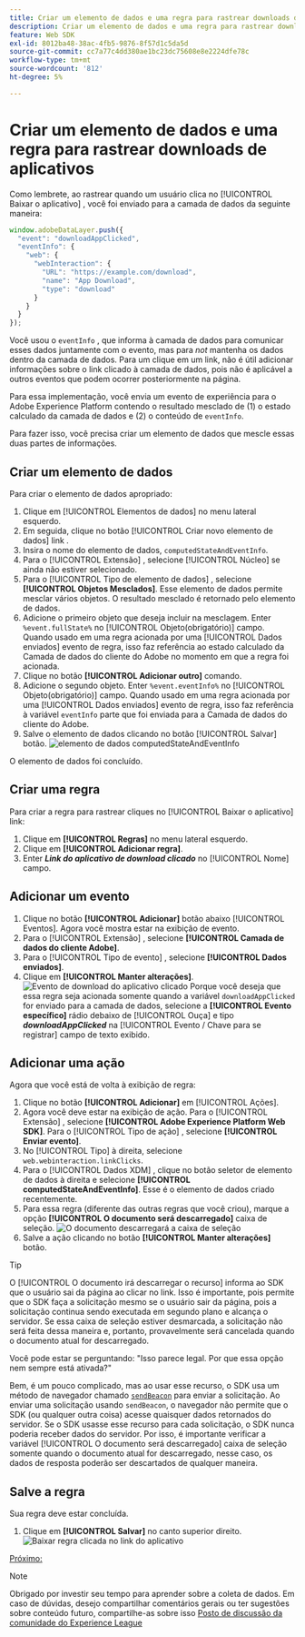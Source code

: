 ```yaml
---
title: Criar um elemento de dados e uma regra para rastrear downloads de aplicativos
description: Criar um elemento de dados e uma regra para rastrear downloads de aplicativos
feature: Web SDK
exl-id: 8012ba48-38ac-4fb5-9876-8f57d1c5da5d
source-git-commit: cc7a77c4dd380ae1bc23dc75608e8e2224dfe78c
workflow-type: tm+mt
source-wordcount: '812'
ht-degree: 5%

---
```


# Criar um elemento de dados e uma regra para rastrear downloads de aplicativos

Como lembrete, ao rastrear quando um usuário clica no [!UICONTROL Baixar o aplicativo] , você foi enviado para a camada de dados da seguinte maneira:

```js
window.adobeDataLayer.push({
  "event": "downloadAppClicked",
  "eventInfo": {
    "web": {
      "webInteraction": {
        "URL": "https://example.com/download",
        "name": "App Download",
        "type": "download"
      }
    }
  }
});
```

Você usou o `eventInfo` , que informa à camada de dados para comunicar esses dados juntamente com o evento, mas para _not_ mantenha os dados dentro da camada de dados. Para um clique em um link, não é útil adicionar informações sobre o link clicado à camada de dados, pois não é aplicável a outros eventos que podem ocorrer posteriormente na página.

Para essa implementação, você envia um evento de experiência para o Adobe Experience Platform contendo o resultado mesclado de (1) o estado calculado da camada de dados e (2) o conteúdo de `eventInfo`.

Para fazer isso, você precisa criar um elemento de dados que mescle essas duas partes de informações.

## Criar um elemento de dados

Para criar o elemento de dados apropriado:

1. Clique em [!UICONTROL Elementos de dados] no menu lateral esquerdo.
1. Em seguida, clique no botão [!UICONTROL Criar novo elemento de dados] link .
1. Insira o nome do elemento de dados, `computedStateAndEventInfo`.
1. Para o [!UICONTROL Extensão] , selecione [!UICONTROL Núcleo] se ainda não estiver selecionado.
1. Para o [!UICONTROL Tipo de elemento de dados] , selecione **[!UICONTROL Objetos Mesclados]**. Esse elemento de dados permite mesclar vários objetos. O resultado mesclado é retornado pelo elemento de dados.
1. Adicione o primeiro objeto que deseja incluir na mesclagem. Enter `%event.fullState%` no [!UICONTROL Objeto(obrigatório)] campo. Quando usado em uma regra acionada por uma [!UICONTROL Dados enviados] evento de regra, isso faz referência ao estado calculado da Camada de dados do cliente do Adobe no momento em que a regra foi acionada.
1. Clique no botão  **[!UICONTROL Adicionar outro]** comando.
1. Adicione o segundo objeto. Enter `%event.eventInfo%` no [!UICONTROL Objeto(obrigatório)] campo. Quando usado em uma regra acionada por uma [!UICONTROL Dados enviados] evento de regra, isso faz referência à variável `eventInfo` parte que foi enviada para a Camada de dados do cliente do Adobe.
1. Salve o elemento de dados clicando no botão [!UICONTROL Salvar] botão.
   ![elemento de dados computedStateAndEventInfo](../assets/computed-state-and-event-info-data-element.png)

O elemento de dados foi concluído.

## Criar uma regra

Para criar a regra para rastrear cliques no [!UICONTROL Baixar o aplicativo] link:

1. Clique em **[!UICONTROL Regras]** no menu lateral esquerdo.
1. Clique em **[!UICONTROL Adicionar regra]**.
1. Enter **_Link do aplicativo de download clicado_** no [!UICONTROL Nome] campo.

## Adicionar um evento

1. Clique no botão **[!UICONTROL Adicionar]** botão abaixo [!UICONTROL Eventos]. Agora você mostra estar na exibição de evento.
1. Para o [!UICONTROL Extensão] , selecione **[!UICONTROL Camada de dados do cliente Adobe]**.
1. Para o [!UICONTROL Tipo de evento] , selecione **[!UICONTROL Dados enviados]**.
1. Clique em **[!UICONTROL Manter alterações]**.
   ![Evento de download do aplicativo clicado](../assets/download-app-clicked-event.png)
Porque você deseja que essa regra seja acionada somente quando a variável `downloadAppClicked` for enviado para a camada de dados, selecione a **[!UICONTROL Evento específico]** rádio debaixo de [!UICONTROL Ouça] e tipo **_downloadAppClicked_** na [!UICONTROL Evento / Chave para se registrar]  campo de texto exibido.

## Adicionar uma ação

Agora que você está de volta à exibição de regra:

1. Clique no botão **[!UICONTROL Adicionar]** em [!UICONTROL Ações].
1. Agora você deve estar na exibição de ação. Para o [!UICONTROL Extensão] , selecione **[!UICONTROL Adobe Experience Platform Web SDK]**. Para o [!UICONTROL Tipo de ação] , selecione **[!UICONTROL Enviar evento]**.
1. No [!UICONTROL Tipo] à direita, selecione `web.webinteraction.linkClicks`.
1. Para o [!UICONTROL Dados XDM] , clique no botão seletor de elemento de dados à direita e selecione **[!UICONTROL computedStateAndEventInfo]**. Esse é o elemento de dados criado recentemente.
1. Para essa regra (diferente das outras regras que você criou), marque a opção **[!UICONTROL O documento será descarregado]** caixa de seleção.
   ![O documento descarregará a caixa de seleção](../assets/document-will-unload.png)
1. Salve a ação clicando no botão **[!UICONTROL Manter alterações]** botão.

>[!TIP]
>
>O [!UICONTROL O documento irá descarregar o recurso] informa ao SDK que o usuário sai da página ao clicar no link. Isso é importante, pois permite que o SDK faça a solicitação mesmo se o usuário sair da página, pois a solicitação continua sendo executada em segundo plano e alcança o servidor. Se essa caixa de seleção estiver desmarcada, a solicitação não será feita dessa maneira e, portanto, provavelmente será cancelada quando o documento atual for descarregado.
>
>Você pode estar se perguntando: &quot;Isso parece legal. Por que essa opção nem sempre está ativada?&quot;
>
>Bem, é um pouco complicado, mas ao usar esse recurso, o SDK usa um método de navegador chamado [`sendBeacon`](https://developer.mozilla.org/pt-BR/docs/Web/API/Navigator/sendBeacon) para enviar a solicitação. Ao enviar uma solicitação usando `sendBeacon`, o navegador não permite que o SDK (ou qualquer outra coisa) acesse quaisquer dados retornados do servidor. Se o SDK usasse esse recurso para cada solicitação, o SDK nunca poderia receber dados do servidor. Por isso, é importante verificar a variável [!UICONTROL O documento será descarregado] caixa de seleção somente quando o documento atual for descarregado, nesse caso, os dados de resposta poderão ser descartados de qualquer maneira.

## Salve a regra

Sua regra deve estar concluída.

1. Clique em **[!UICONTROL Salvar]** no canto superior direito.
   ![Baixar regra clicada no link do aplicativo](../assets/download-app-link-clicked-rule.png)

[Próximo: ](publish-the-library.md)

>[!NOTE]
>
>Obrigado por investir seu tempo para aprender sobre a coleta de dados. Em caso de dúvidas, desejo compartilhar comentários gerais ou ter sugestões sobre conteúdo futuro, compartilhe-as sobre isso [Posto de discussão da comunidade do Experience League](https://experienceleaguecommunities.adobe.com/t5/adobe-experience-platform-launch/tutorial-discussion-use-adobe-experience-platform-data/m-p/543877)